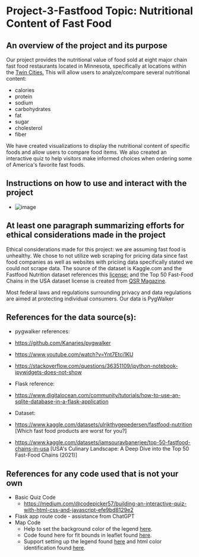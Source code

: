 # Project-3-Fastfood Topic: Nutritional Content of Fast Food

## An overview of the project and its purpose
Our project provides the nutritional value of food sold at eight major chain fast food restaurants located in Minnesota, specifically at locations within the [Twin Cities.](https://en.wikipedia.org/wiki/Minneapolis%E2%80%93Saint_Paul) This will allow users to analyze/compare several nutritional content:
* calories
* protein
* sodium
* carbohydrates
* fat
* sugar
* cholesterol
* fiber 

We have created visualizations to display the nutritional content of specific foods and allow users to compare food items. We also created an interactive quiz to help visitors make informed choices when ordering some of America's favorite fast foods.
  
## Instructions on how to use and interact with the project
- ![image](https://github.com/Chud-rf/Project-3-Fastfood/assets/140283164/93d69e45-40fd-4410-8f8e-5f92bebc6458)


## At least one paragraph summarizing efforts for ethical considerations made in the project
Ethical considerations made for this project: we are assuming fast food is unhealthy. We chose to not utilize web scraping for pricing data since fast food companies as well as websites with priciing data specifically stated we could not scrape data. The source of the dataset is Kaggle.com and the Fastfood Nutrition dataset references this [license:](https://creativecommons.org/licenses/by/4.0/) and the Top 50 Fast-Food Chains in the USA dataset license is created from [QSR Magazine](https://www.qsrmagazine.com/). 

Most federal laws and regulations surrounding privacy and data regulations are aimed at protecting individual consumers. Our data is PygWalker

## References for the data source(s):
* pygwalker references:

* https://github.com/Kanaries/pygwalker
* https://www.youtube.com/watch?v=Ynt7Etci1KU
* https://stackoverflow.com/questions/36351109/ipython-notebook-ipywidgets-does-not-show

* Flask reference:
*  https://www.digitalocean.com/community/tutorials/how-to-use-an-sqlite-database-in-a-flask-application

* Dataset:
*  https://www.kaggle.com/datasets/ulrikthygepedersen/fastfood-nutrition [Which fast food products are worst for you?]
*  https://www.kaggle.com/datasets/iamsouravbanerjee/top-50-fastfood-chains-in-usa [USA's Culinary Landscape: A Deep Dive into the Top 50 Fast-Food Chains (2021)]

## References for any code used that is not your own
- Basic Quiz Code
     - https://medium.com/@codepicker57/building-an-interactive-quiz-with-html-css-and-javascript-efe9bd8129e2
- Flask app route code - assistance from ChatGPT
- Map Code
     - Help to set the background color of the legend [here](https://codepen.io/haakseth/pen/KQbjdO). 
     - Code found here for fit bounds in leaflet found [here](https://jeffreymorgan.io/articles/how-to-center-a-leaflet-map-on-a-marker/).
     - Support setting up the legend found [here](https://codepen.io/haakseth/pen/KQbjdO) and html color identification found [here](https://htmlcolorcodes.com/).



